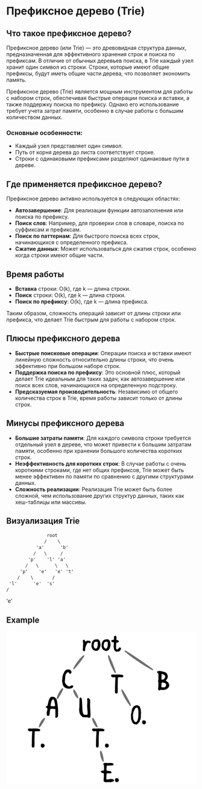 # Префиксное дерево (Trie)

## Что такое префиксное дерево?

Префиксное дерево (или Trie) — это древовидная структура данных, предназначенная для эффективного хранения строк и поиска по префиксам. В отличие от обычных деревьев поиска, в Trie каждый узел хранит один символ из строки. Строки, которые имеют общие префиксы, будут иметь общие части дерева, что позволяет экономить память.

Префиксное дерево (Trie) является мощным инструментом для работы с набором строк, обеспечивая быстрые операции поиска и вставки, а также поддержку поиска по префиксу. Однако его использование требует учета затрат памяти, особенно в случае работы с большим количеством данных.

### Основные особенности:
- Каждый узел представляет один символ.
- Путь от корня дерева до листа соответствует строке.
- Строки с одинаковыми префиксами разделяют одинаковые пути в дереве.

## Где применяется префиксное дерево?

Префиксное дерево активно используется в следующих областях:
- **Автозавершение**: Для реализации функции автозаполнения или поиска по префиксу.
- **Поиск слов**: Например, для проверки слов в словаре, поиска по суффиксам и префиксам.
- **Поиск по паттернам**: Для быстрого поиска всех строк, начинающихся с определенного префикса.
- **Сжатие данных**: Может использоваться для сжатия строк, особенно когда строки имеют общие части.

## Время работы

- **Вставка** строки: O(k), где k — длина строки.
- **Поиск** строки: O(k), где k — длина строки.
- **Поиск по префиксу**: O(k), где k — длина префикса.
  
Таким образом, сложность операций зависит от длины строки или префикса, что делает Trie быстрым для работы с набором строк.

## Плюсы префиксного дерева

- **Быстрые поисковые операции**: Операции поиска и вставки имеют линейную сложность относительно длины строки, что очень эффективно при большом наборе строк.
- **Поддержка поиска по префиксу**: Это основной плюс, который делает Trie идеальным для таких задач, как автозавершение или поиск всех слов, начинающихся на определенную подстроку.
- **Предсказуемая производительность**: Независимо от общего количества строк в Trie, время работы зависит только от длины строк.

## Минусы префиксного дерева

- **Большие затраты памяти**: Для каждого символа строки требуется отдельный узел в дереве, что может привести к большим затратам памяти, особенно при хранении большого количества коротких строк.
- **Неэффективность для коротких строк**: В случае работы с очень короткими строками, где нет общих префиксов, Trie может быть менее эффективен по памяти по сравнению с другими структурами данных.
- **Сложность реализации**: Реализация Trie может быть более сложной, чем использование других структур данных, таких как хеш-таблицы или массивы.



## Визуализация Trie
                   root
                  /    \
               'a'      'b'
              /   \     /
            'p'    'l' 'a'
           /   \      \   \
         'p'    'e'   'e' 't'
        /    \       /
     'l'      'e'  's'
    /
  'e'



## Example
![img.png](img.png)